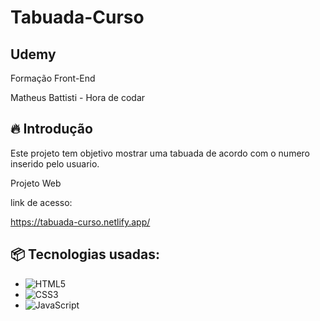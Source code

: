 <h1>Tabuada-Curso</h1>

<h2>Udemy</h2>
Formação Front-End

Matheus Battisti - Hora de codar


## 🔥 Introdução

Este projeto tem objetivo mostrar uma tabuada de acordo com o numero inserido pelo usuario.

Projeto Web

link de acesso:

https://tabuada-curso.netlify.app/

## 📦 Tecnologias usadas:

- ![HTML5](https://img.shields.io/badge/html5-%23E34F26.svg?style=for-the-badge&logo=html5&logoColor=white)
-	![CSS3](https://img.shields.io/badge/css3-%231572B6.svg?style=for-the-badge&logo=css3&logoColor=white)
-	![JavaScript](https://img.shields.io/badge/javascript-%23323330.svg?style=for-the-badge&logo=javascript&logoColor=%23F7DF1E)

